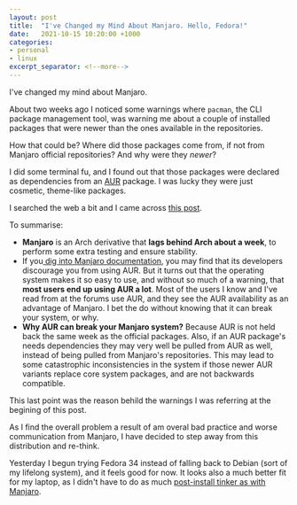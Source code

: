 ```yaml
---
layout: post
title:  "I've Changed my Mind About Manjaro. Hello, Fedora!"
date:   2021-10-15 10:20:00 +1000
categories:
- personal
- linux
excerpt_separator: <!--more-->
---
```

I've changed my mind about Manjaro.

About two weeks ago I noticed some warnings where `pacman`, the CLI package management tool, was warning me about a couple of installed packages that were newer than the ones available in the repositories. 

How that could be? Where did those packages come from, if not from Manjaro official repositories? And why were they *newer*? 
<!--more-->

I did some terminal fu, and I found out that those packages were declared as dependencies from an [AUR](https://aur.archlinux.org/) package. I was lucky they were just cosmetic, theme-like packages.

I searched the web a bit and I came across [this post](https://www.hadet.dev/Manjaro-Bad/). 

To summarise: 

- **Manjaro** is an Arch derivative that **lags behind Arch about a week**, to perform some extra testing and ensure stability. 
- If you[ dig into Manjaro documentation](https://wiki.manjaro.org/index.php/Arch_User_Repository), you may find that its developers discourage you from using AUR. But it turns out that the operating system makes it so easy to use, and without so much of a warning, that **most users end up using AUR a lot**. Most of the users I know and I've read from at the forums use AUR, and they see the AUR availability as an advantage of Manjaro. I bet the do without knowing that it can break your system, or why.
- **Why AUR can break your Manjaro system?** Because AUR is not held back the same week as the official packages. Also, if an AUR package's needs dependencies they may very well be pulled from AUR as well, instead of being pulled from Manjaro's repositories. This may lead to some catastrophic inconsistencies in the system if those newer AUR variants replace core system packages, and are not backwards compatible.

This last point was the reason behild the warnings I was referring at the begining of this post.

As I find the overall problem a result of am overal bad practice and worse communication from Manjaro, I have decided to step away from this distribution and re-think.

Yesterday I begun trying Fedora 34 instead of falling back to Debian (sort of my lifelong system), and it feels good for now. It looks also a much better fit for my laptop, as I didn't have to do as much [post-install tinker as with Manjaro](https://gvisoc.com/personal/linux/2021/08/19/Manjaro-Post-Install.html).
